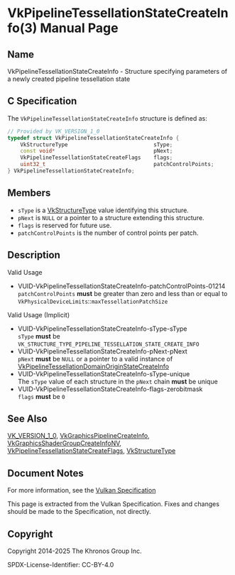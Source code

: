 # VkPipelineTessellationStateCreateInfo(3) Manual Page

## Name

VkPipelineTessellationStateCreateInfo - Structure specifying parameters of a newly created pipeline tessellation state



## [](#_c_specification)C Specification

The `VkPipelineTessellationStateCreateInfo` structure is defined as:

```c++
// Provided by VK_VERSION_1_0
typedef struct VkPipelineTessellationStateCreateInfo {
    VkStructureType                           sType;
    const void*                               pNext;
    VkPipelineTessellationStateCreateFlags    flags;
    uint32_t                                  patchControlPoints;
} VkPipelineTessellationStateCreateInfo;
```

## [](#_members)Members

- `sType` is a [VkStructureType](https://registry.khronos.org/vulkan/specs/latest/man/html/VkStructureType.html) value identifying this structure.
- `pNext` is `NULL` or a pointer to a structure extending this structure.
- `flags` is reserved for future use.
- `patchControlPoints` is the number of control points per patch.

## [](#_description)Description

Valid Usage

- [](#VUID-VkPipelineTessellationStateCreateInfo-patchControlPoints-01214)VUID-VkPipelineTessellationStateCreateInfo-patchControlPoints-01214  
  `patchControlPoints` **must** be greater than zero and less than or equal to `VkPhysicalDeviceLimits`::`maxTessellationPatchSize`

Valid Usage (Implicit)

- [](#VUID-VkPipelineTessellationStateCreateInfo-sType-sType)VUID-VkPipelineTessellationStateCreateInfo-sType-sType  
  `sType` **must** be `VK_STRUCTURE_TYPE_PIPELINE_TESSELLATION_STATE_CREATE_INFO`
- [](#VUID-VkPipelineTessellationStateCreateInfo-pNext-pNext)VUID-VkPipelineTessellationStateCreateInfo-pNext-pNext  
  `pNext` **must** be `NULL` or a pointer to a valid instance of [VkPipelineTessellationDomainOriginStateCreateInfo](https://registry.khronos.org/vulkan/specs/latest/man/html/VkPipelineTessellationDomainOriginStateCreateInfo.html)
- [](#VUID-VkPipelineTessellationStateCreateInfo-sType-unique)VUID-VkPipelineTessellationStateCreateInfo-sType-unique  
  The `sType` value of each structure in the `pNext` chain **must** be unique
- [](#VUID-VkPipelineTessellationStateCreateInfo-flags-zerobitmask)VUID-VkPipelineTessellationStateCreateInfo-flags-zerobitmask  
  `flags` **must** be `0`

## [](#_see_also)See Also

[VK\_VERSION\_1\_0](https://registry.khronos.org/vulkan/specs/latest/man/html/VK_VERSION_1_0.html), [VkGraphicsPipelineCreateInfo](https://registry.khronos.org/vulkan/specs/latest/man/html/VkGraphicsPipelineCreateInfo.html), [VkGraphicsShaderGroupCreateInfoNV](https://registry.khronos.org/vulkan/specs/latest/man/html/VkGraphicsShaderGroupCreateInfoNV.html), [VkPipelineTessellationStateCreateFlags](https://registry.khronos.org/vulkan/specs/latest/man/html/VkPipelineTessellationStateCreateFlags.html), [VkStructureType](https://registry.khronos.org/vulkan/specs/latest/man/html/VkStructureType.html)

## [](#_document_notes)Document Notes

For more information, see the [Vulkan Specification](https://registry.khronos.org/vulkan/specs/latest/html/vkspec.html#VkPipelineTessellationStateCreateInfo)

This page is extracted from the Vulkan Specification. Fixes and changes should be made to the Specification, not directly.

## [](#_copyright)Copyright

Copyright 2014-2025 The Khronos Group Inc.

SPDX-License-Identifier: CC-BY-4.0
